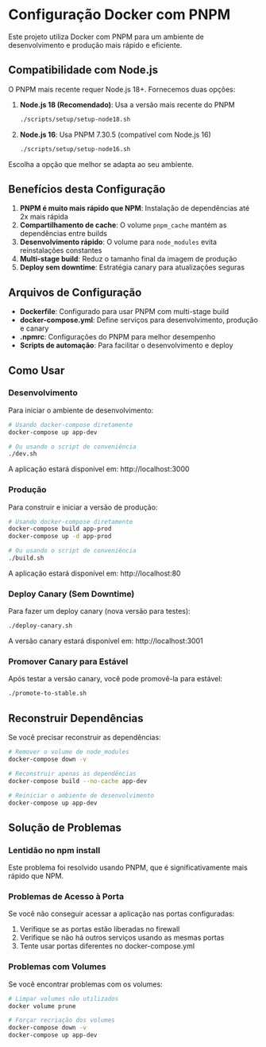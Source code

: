 # Configuração Docker com PNPM

Este projeto utiliza Docker com PNPM para um ambiente de desenvolvimento e produção mais rápido e eficiente.

## Compatibilidade com Node.js

O PNPM mais recente requer Node.js 18+. Fornecemos duas opções:

1. **Node.js 18 (Recomendado)**: Usa a versão mais recente do PNPM
   ```bash
   ./scripts/setup/setup-node18.sh
   ```

2. **Node.js 16**: Usa PNPM 7.30.5 (compatível com Node.js 16)
   ```bash
   ./scripts/setup/setup-node16.sh
   ```

Escolha a opção que melhor se adapta ao seu ambiente.

## Benefícios desta Configuração

1. **PNPM é muito mais rápido que NPM**: Instalação de dependências até 2x mais rápida
2. **Compartilhamento de cache**: O volume `pnpm_cache` mantém as dependências entre builds
3. **Desenvolvimento rápido**: O volume para `node_modules` evita reinstalações constantes
4. **Multi-stage build**: Reduz o tamanho final da imagem de produção
5. **Deploy sem downtime**: Estratégia canary para atualizações seguras

## Arquivos de Configuração

- **Dockerfile**: Configurado para usar PNPM com multi-stage build
- **docker-compose.yml**: Define serviços para desenvolvimento, produção e canary
- **.npmrc**: Configurações do PNPM para melhor desempenho
- **Scripts de automação**: Para facilitar o desenvolvimento e deploy

## Como Usar

### Desenvolvimento

Para iniciar o ambiente de desenvolvimento:

```bash
# Usando docker-compose diretamente
docker-compose up app-dev

# Ou usando o script de conveniência
./dev.sh
```

A aplicação estará disponível em: http://localhost:3000

### Produção

Para construir e iniciar a versão de produção:

```bash
# Usando docker-compose diretamente
docker-compose build app-prod
docker-compose up -d app-prod

# Ou usando o script de conveniência
./build.sh
```

A aplicação estará disponível em: http://localhost:80

### Deploy Canary (Sem Downtime)

Para fazer um deploy canary (nova versão para testes):

```bash
./deploy-canary.sh
```

A versão canary estará disponível em: http://localhost:3001

### Promover Canary para Estável

Após testar a versão canary, você pode promovê-la para estável:

```bash
./promote-to-stable.sh
```

## Reconstruir Dependências

Se você precisar reconstruir as dependências:

```bash
# Remover o volume de node_modules
docker-compose down -v

# Reconstruir apenas as dependências
docker-compose build --no-cache app-dev

# Reiniciar o ambiente de desenvolvimento
docker-compose up app-dev
```

## Solução de Problemas

### Lentidão no npm install

Este problema foi resolvido usando PNPM, que é significativamente mais rápido que NPM.

### Problemas de Acesso à Porta

Se você não conseguir acessar a aplicação nas portas configuradas:

1. Verifique se as portas estão liberadas no firewall
2. Verifique se não há outros serviços usando as mesmas portas
3. Tente usar portas diferentes no docker-compose.yml

### Problemas com Volumes

Se você encontrar problemas com os volumes:

```bash
# Limpar volumes não utilizados
docker volume prune

# Forçar recriação dos volumes
docker-compose down -v
docker-compose up app-dev
```
